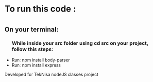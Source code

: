 

<h1> To run this code : <h1>
  
  
<h2> On your terminal: </h2>
  <ul>
    <h3> While inside your src folder using cd src on your project, follow this steps:</h3>
    <li> Run: npm install body-parser </li>
    <li> Run: npm install express </li>
  </ul>
  <p>Developed for TekNisa nodeJS classes project</p>

